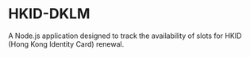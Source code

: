 # HKID-DKLM
A Node.js application designed to track the availability of slots for HKID (Hong Kong Identity Card) renewal.
